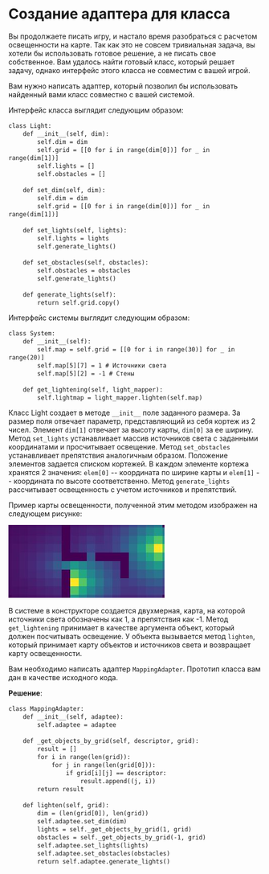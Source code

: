 # Создание адаптера для класса

Вы продолжаете писать игру, и настало время разобраться с расчетом освещенности на карте. Так как это не совсем тривиальная задача, вы хотели бы использовать готовое решение, а не писать свое собственное. Вам удалось найти готовый класс, который решает задачу, однако интерфейс этого класса не совместим с вашей игрой.

Вам нужно написать адаптер, который позволил бы использовать найденный вами класс совместно с вашей системой.

Интерфейс класса выглядит следующим образом:

    class Light:
        def __init__(self, dim):
            self.dim = dim
            self.grid = [[0 for i in range(dim[0])] for _ in range(dim[1])]
            self.lights = []
            self.obstacles = []
            
        def set_dim(self, dim):
            self.dim = dim
            self.grid = [[0 for i in range(dim[0])] for _ in range(dim[1])]
        
        def set_lights(self, lights):
            self.lights = lights
            self.generate_lights()
        
        def set_obstacles(self, obstacles):
            self.obstacles = obstacles
            self.generate_lights()
            
        def generate_lights(self):
            return self.grid.copy()

Интерфейс системы выглядит следующим образом:

    class System:
        def __init__(self):
            self.map = self.grid = [[0 for i in range(30)] for _ in range(20)]
            self.map[5][7] = 1 # Источники света
            self.map[5][2] = -1 # Стены
        
        def get_lightening(self, light_mapper):
            self.lightmap = light_mapper.lighten(self.map)

Класс Light создает в методе `__init__` поле заданного размера. За размер поля отвечает параметр, представляющий из себя кортеж из 2 чисел. Элемент `dim[1]` отвечает за высоту карты, `dim[0]` за ее ширину. Метод `set_lights` устанавливает массив источников света с заданными координатами и просчитывает освещение. Метод `set_obstacles` устанавливает препятствия аналогичным образом. Положение элементов задается списком кортежей. В каждом элементе кортежа хранятся 2 значения: `elem[0]` -- координата по ширине карты и `elem[1]` -- координата по высоте соответственно. Метод `generate_lights` рассчитывает освещенность с учетом источников и препятствий.

Пример карты освещенности, полученной этим методом изображен на следующем рисунке:

![освещение](lightening.jpg)

В системе в конструкторе создается двухмерная, карта, на которой источники света обозначены как 1, а препятствия как -1. Метод `get_lightening` принимает в качестве аргумента объект, который должен посчитывать освещение. У объекта вызывается метод `lighten`, который принимает карту объектов и источников света и возвращает карту освещенности.

Вам необходимо написать адаптер `MappingAdapter`. Прототип класса вам дан в качестве исходного кода.

**Решение**:

    class MappingAdapter:
        def __init__(self, adaptee):
            self.adaptee = adaptee

        def _get_objects_by_grid(self, descriptor, grid):
            result = []
            for i in range(len(grid)):
                for j in range(len(grid[0])):
                    if grid[i][j] == descriptor:
                        result.append((j, i))
            return result

        def lighten(self, grid):
            dim = (len(grid[0]), len(grid))
            self.adaptee.set_dim(dim)
            lights = self._get_objects_by_grid(1, grid)
            obstacles = self._get_objects_by_grid(-1, grid)
            self.adaptee.set_lights(lights)
            self.adaptee.set_obstacles(obstacles)
            return self.adaptee.generate_lights()
